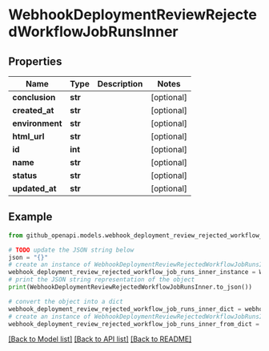 # WebhookDeploymentReviewRejectedWorkflowJobRunsInner


## Properties

Name | Type | Description | Notes
------------ | ------------- | ------------- | -------------
**conclusion** | **str** |  | [optional] 
**created_at** | **str** |  | [optional] 
**environment** | **str** |  | [optional] 
**html_url** | **str** |  | [optional] 
**id** | **int** |  | [optional] 
**name** | **str** |  | [optional] 
**status** | **str** |  | [optional] 
**updated_at** | **str** |  | [optional] 

## Example

```python
from github_openapi.models.webhook_deployment_review_rejected_workflow_job_runs_inner import WebhookDeploymentReviewRejectedWorkflowJobRunsInner

# TODO update the JSON string below
json = "{}"
# create an instance of WebhookDeploymentReviewRejectedWorkflowJobRunsInner from a JSON string
webhook_deployment_review_rejected_workflow_job_runs_inner_instance = WebhookDeploymentReviewRejectedWorkflowJobRunsInner.from_json(json)
# print the JSON string representation of the object
print(WebhookDeploymentReviewRejectedWorkflowJobRunsInner.to_json())

# convert the object into a dict
webhook_deployment_review_rejected_workflow_job_runs_inner_dict = webhook_deployment_review_rejected_workflow_job_runs_inner_instance.to_dict()
# create an instance of WebhookDeploymentReviewRejectedWorkflowJobRunsInner from a dict
webhook_deployment_review_rejected_workflow_job_runs_inner_from_dict = WebhookDeploymentReviewRejectedWorkflowJobRunsInner.from_dict(webhook_deployment_review_rejected_workflow_job_runs_inner_dict)
```
[[Back to Model list]](../README.md#documentation-for-models) [[Back to API list]](../README.md#documentation-for-api-endpoints) [[Back to README]](../README.md)


